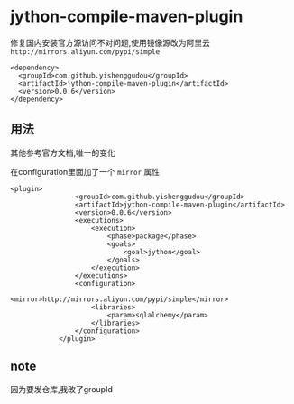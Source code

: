 # jython-compile-maven-plugin

修复国内安装官方源访问不对问题,使用镜像源改为阿里云`http://mirrors.aliyun.com/pypi/simple`

```
<dependency>
  <groupId>com.github.yishenggudou</groupId>
  <artifactId>jython-compile-maven-plugin</artifactId>
  <version>0.0.6</version>
</dependency>
```

## 用法

其他参考官方文档,唯一的变化

在configuration里面加了一个 `mirror` 属性

```
<plugin>
                <groupId>com.github.yishenggudou</groupId>
                <artifactId>jython-compile-maven-plugin</artifactId>
                <version>0.0.6</version>
                <executions>
                    <execution>
                        <phase>package</phase>
                        <goals>
                            <goal>jython</goal>
                        </goals>
                    </execution>
                </executions>
                <configuration>
                    <mirror>http://mirrors.aliyun.com/pypi/simple</mirror>
                    <libraries>
                        <param>sqlalchemy</param>
                    </libraries>
                </configuration>
            </plugin>
```

## note

因为要发仓库,我改了groupId
